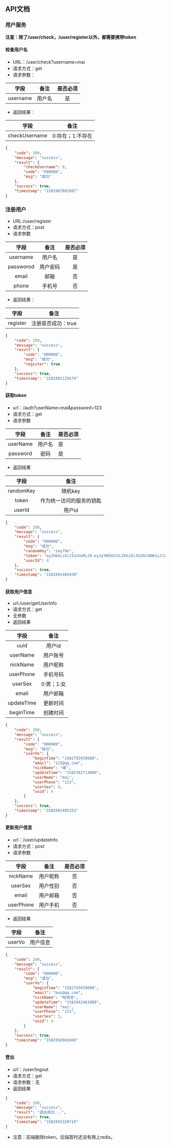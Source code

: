 ## API文档

### 用户服务

**注意：除了/user/check，/user/register以外，都需要携带token**

#### 检查用户名

- URL：/user/check?username=mai
- 请求方式：get
- 请求参数：

|   字段   |  备注  | 是否必须 |
| :------: | :----: | :------: |
| username | 用户名 |    是    |

- 返回结果：

|     字段      |       备注       |
| :-----------: | :--------------: |
| checkUsername | 0:存在；1:不存在 |

```json
{
    "code": 200,
    "message": "success",
    "result": {
        "checkUsername": 0,
        "code": "000000",
        "msg": "成功"
    },
    "success": true,
    "timestamp": "1582887082687"
}
```

### 注册用户

- URL:/user/register
- 请求方式：post
- 请求参数

|   字段    |   备注   | 是否必须 |
| :-------: | :------: | :------: |
| username  |  用户名  |    是    |
| passworod | 用户密码 |    是    |
|   email   |   邮箱   |    否    |
|   phone   |  手机号  |    否    |

- 返回结果：

|   字段   |        备注        |
| :------: | :----------------: |
| register | 注册是否成功：true |

```json
{
    "code": 200,
    "message": "success",
    "result": {
        "code": "000000",
        "msg": "成功",
        "register": true
    },
    "success": true,
    "timestamp": "1582891125674"
}
```

#### 获取token

- url：/auth?userName=mai&password=123
- 请求方式：get
- 请求参数

|   字段   |  备注  | 是否必须 |
| :------: | :----: | -------- |
| userName | 用户名 | 是       |
| password |  密码  | 是       |

- 返回结果

|   字段    |           备注           |
| :-------: | :----------------------: |
| randomKey |         随机key          |
|   token   | 作为统一访问的服务的钥匙 |
|  userId   |          用户id          |

```json
{
    "code": 200,
    "message": "success",
    "result": {
        "code": "000000",
        "msg": "成功",
        "randomKey": "zey79e",
        "token": "eyJhbGciOiJIUzUxMiJ9.eyJyYW5kb21LZXkiOiJ6ZXk3OWUiLCJzdWIiOiI0IiwiZXhwIjoxNTgzNDk2MjA1LCJpYXQiOjE1ODI4OTE0MDV9.1DjBoH_w0E9zr8eyf-FivTeyfaSAgej02-bWGOy5D3PVpSGtuJmWKyddKFTteSwlyMoRld7hePHsioZvPQzFyg",
        "userId": 4
    },
    "success": true,
    "timestamp": "1582891405939"
}
```

#### 获取用户信息

- url:/user/getUserInfo
- 请求方式：get
- 无参数
- 返回结果

|    字段    |    备注    |
| :--------: | :--------: |
|    uuid    |   用户id   |
|  userName  |  用户账号  |
|  nickName  |  用户昵称  |
| userPhone  |  手机号码  |
|  userSex   | 0:男；1:女 |
|   email    |  用户邮箱  |
| updateTime |  更新时间  |
| beginTime  |  创建时间  |

```json
{
    "code": 200,
    "message": "success",
    "result": {
        "code": "000000",
        "msg": "成功",
        "userVo": {
            "beginTime": "1582755039000",
            "email": "123@qq.com",
            "nickName": "峰",
            "updateTime": "1582782713000",
            "userName": "mai",
            "userPhone": "123",
            "userSex": 0,
            "uuid": 4
        }
    },
    "success": true,
    "timestamp": "1582891495253"
}
```

#### 更新用户信息

- url：/user/updateInfo
- 请求方式：post
- 请求参数

|   字段    |   备注   | 是否必须 |
| :-------: | :------: | :------: |
| nickName  | 用户昵称 |    否    |
|  userSex  | 用户性别 |    否    |
|   email   | 用户邮箱 |    否    |
| userPhone | 用户手机 |    否    |

- 返回结果

|  字段  |   备注   |
| :----: | :------: |
| userVo | 用户信息 |



```json
{
    "code": 200,
    "message": "success",
    "result": {
        "code": "000000",
        "msg": "成功",
        "userVo": {
            "beginTime": "1582755039000",
            "email": "mai@qq.com",
            "nickName": "哈哈哈",
            "updateTime": "1582942461000",
            "userName": "mai",
            "userPhone": "123",
            "userSex": 1,
            "uuid": 4
        }
    },
    "success": true,
    "timestamp": "1582892061669"
}
```

#### 登出

- url：/user/logout
- 请求方式：get
- 请求参数：无
- 返回结果

```json
{
    "code": 200,
    "message": "success",
    "result": "退出成功...",
    "success": true,
    "timestamp": "1582892320719"
}
```

- 注意：前端删除token，后端暂时还没有用上redis。

